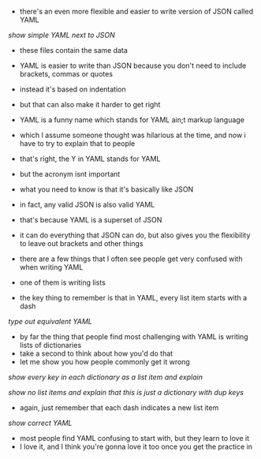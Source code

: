 - there's an even more flexible and easier to write version of JSON called YAML

_show simple YAML next to JSON_

- these files contain the same data

- YAML is easier to write than JSON because you don't need to include brackets, commas or quotes
- instead it's based on indentation
- but that can also make it harder to get right

- YAML is a funny name which stands for YAML ain;t markup language
- which I assume someone thought was hilarious at the time, and now i have to try to explain that to people
- that's right, the Y in YAML stands for YAML

- but the acronym isnt important
- what you need to know is that it's basically like JSON

- in fact, any valid JSON is also valid YAML
- that's because YAML is a superset of JSON
- it can do everything that JSON can do, but also gives you the flexibility to leave out brackets and other things

- there are a few things that I often see people get very confused with when writing YAML
- one of them is writing lists
- the key thing to remember is that in YAML, every list item starts with a dash

_type out equivalent YAML_

- by far the thing that people find most challenging with YAML is writing lists of dictionaries
- take a second to think about how you'd do that
- let me show you how people commonly get it wrong

_show every key in each dictionary as a list item and explain_

_show no list items and explain that this is just a dictionary with dup keys_

- again, just remember that each dash indicates a new list item

_show correct YAML_

<!-- OUTRO -->

- most people find YAML confusing to start with, but they learn to love it
- I love it, and I think you're gonna love it too once you get the practice in
